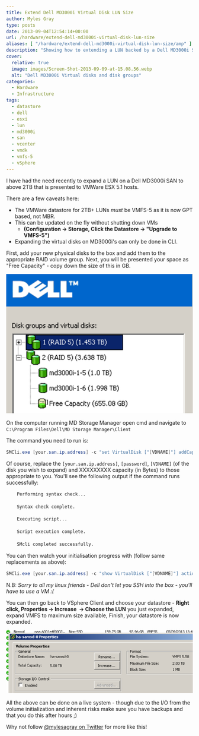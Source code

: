 ```yaml
---
title: Extend Dell MD3000i Virtual Disk LUN Size
author: Myles Gray
type: posts
date: 2013-09-04T12:54:14+00:00
url: /hardware/extend-dell-md3000i-virtual-disk-lun-size
aliases: [ "/hardware/extend-dell-md3000i-virtual-disk-lun-size/amp" ]
description: "Showing how to extending a LUN backed by a Dell MD3000i SAN's Virtual Disk"
cover:
  relative: true
  image: images/Screen-Shot-2013-09-09-at-15.08.56.webp
  alt: "Dell MD3000i Virtual disks and disk groups"
categories:
  - Hardware
  - Infrastructure
tags:
  - datastore
  - dell
  - esxi
  - lun
  - md3000i
  - san
  - vcenter
  - vmdk
  - vmfs-5
  - vSphere
---
```


I have had the need recently to expand a LUN on a Dell MD3000i SAN to above 2TB that is presented to VMWare ESX 5.1 hosts. 

There are a few caveats here:

* The VMWare datastore for 2TB+ LUNs _must_ be VMFS-5 as it is now GPT based, not MBR.
* This can be updated on the fly without shutting down VMs
  * **(Configuration -> Storage, Click the Datastore -> "Upgrade to VMFS-5")**
* Expanding the virtual disks on MD3000i's can only be done in CLI.

First, add your new physical disks to the box and add them to the appropriate RAID volume group. Next, you will be presented your space as "Free Capacity" - copy down the size of this in GB.

![MD3000i Storage Manager](images/Screen-Shot-2013-09-04-at-13.53.36.png)

On the computer running MD Storage Manager open cmd and navigate to `C:\Program Files\Dell\MD Storage Manager\Client`

The command you need to run is:

```powershell
SMCli.exe [your.san.ip.address] -c "set VirtualDisk ["[VDNAME]"] addCapacity=XXXXXXXXXX;" -p [password]
```

Of course, replace the `[your.san.ip.address]`, `[password]`, `[VDNAME]` (of the disk you wish to expand) and XXXXXXXXX capacity (in Bytes) to those appropriate to you. You'll see the following output if the command runs successfully:

```txt
    Performing syntax check...
    
    Syntax check complete.
    
    Executing script...
    
    Script execution complete.
    
    SMcli completed successfully.
```

You can then watch your initialisation progress with (follow same replacements as above):

```powershell
SMCli.exe [your.san.ip.address] -c "show VirtualDisk ["[VDNAME]"] actionprogress;" -p [password]
```

N.B: _Sorry to all my linux friends - Dell don't let you SSH into the box - you'll have to use a VM :(_

You can then go back to VSphere Client and choose your datastore - **Right click, Properties -> Increase  -> Choose the LUN** you just expanded, expand VMFS to maximum size available, Finish, your datastore is now expanded.

![Increase VMFS File](images/Screen-Shot-2013-09-05-at-13.46.02.png)

All the above can be done on a live system - though due to the I/O from the volume initialization and inherent risks make sure you have backups and that you do this after hours ;)

Why not follow [@mylesagray on Twitter][2] for more like this!

 [2]: https://twitter.com/mylesagray